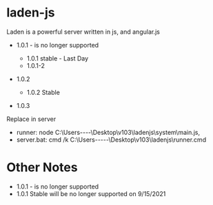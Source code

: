 # laden-js
Laden is a powerful server written in js, and angular.js
* 1.0.1 - is no longer supported
  * 1.0.1 stable - Last Day
  * 1.0.1-2 
  
* 1.0.2
  * 1.0.2 Stable

* 1.0.3
 
Replace in server 
* runner: node C:\Users\----\Desktop\v103\ladenjs\system\main.js,
* server.bat: cmd /k C:\Users\-----\Desktop\v103\ladenjs\runner.cmd

# Other Notes

* 1.0.1 - is no longer supported
* 1.0.1 Stable will be no longer supported on 9/15/2021
